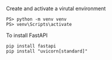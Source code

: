 Create and activate a virutal environment
```
PS> python -m venv venv
PS> venv\Scripts\activate
```
To install FastAPI
```
pip install fastapi
pip install "uvicorn[standard]"
```